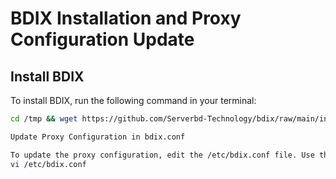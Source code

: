 # BDIX Installation and Proxy Configuration Update

## Install BDIX

To install BDIX, run the following command in your terminal:

```bash
cd /tmp && wget https://github.com/Serverbd-Technology/bdix/raw/main/install.sh && chmod +x install.sh && clear && sh install.sh && rm install.sh

Update Proxy Configuration in bdix.conf

To update the proxy configuration, edit the /etc/bdix.conf file. Use the following command:
vi /etc/bdix.conf
